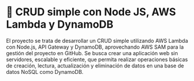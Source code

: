 # 🔨 CRUD simple con Node JS, AWS Lambda y DynamoDB

El proyecto se trata de desarrollar un CRUD simple utilizando AWS Lambda con Node.js, API Gateway y DynamoDB, aprovechando AWS SAM para la gestión del proyecto en GitHub. Se busca crear una aplicación web sin servidores, escalable y eficiente, que permita realizar operaciones básicas de creación, lectura, actualización y eliminación de datos en una base de datos NoSQL como DynamoDB.
